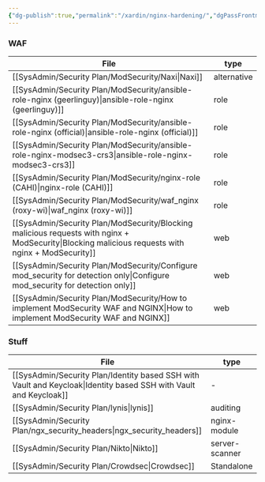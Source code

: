 ```yaml
---
{"dg-publish":true,"permalink":"/xardin/nginx-hardening/","dgPassFrontmatter":true}
---
```


### WAF
| File                                                                                                                                                 | type        |
| ---------------------------------------------------------------------------------------------------------------------------------------------------- | ----------- |
| [[SysAdmin/Security Plan/ModSecurity/Naxi\|Naxi]]                                                                                                 | alternative |
| [[SysAdmin/Security Plan/ModSecurity/ansible-role-nginx (geerlinguy)\|ansible-role-nginx (geerlinguy)]]                                           | role        |
| [[SysAdmin/Security Plan/ModSecurity/ansible-role-nginx (official)\|ansible-role-nginx (official)]]                                               | role        |
| [[SysAdmin/Security Plan/ModSecurity/ansible-role-nginx-modsec3-crs3\|ansible-role-nginx-modsec3-crs3]]                                           | role        |
| [[SysAdmin/Security Plan/ModSecurity/nginx-role (CAHI)\|nginx-role (CAHI)]]                                                                       | role        |
| [[SysAdmin/Security Plan/ModSecurity/waf_nginx (roxy-wi)\|waf_nginx (roxy-wi)]]                                                                   | role        |
| [[SysAdmin/Security Plan/ModSecurity/Blocking malicious requests with nginx + ModSecurity\|Blocking malicious requests with nginx + ModSecurity]] | web         |
| [[SysAdmin/Security Plan/ModSecurity/Configure mod_security for detection only\|Configure mod_security for detection only]]                       | web         |
| [[SysAdmin/Security Plan/ModSecurity/How to implement ModSecurity WAF and NGINX\|How to implement ModSecurity WAF and NGINX]]                     | web         |

### Stuff

| File                                                                                                                 | type           |
| -------------------------------------------------------------------------------------------------------------------- | -------------- |
| [[SysAdmin/Security Plan/Identity based SSH with Vault and Keycloak\|Identity based SSH with Vault and Keycloak]] | \-             |
| [[SysAdmin/Security Plan/lynis\|lynis]]                                                                           | auditing       |
| [[SysAdmin/Security Plan/ngx_security_headers\|ngx_security_headers]]                                             | nginx-module   |
| [[SysAdmin/Security Plan/Nikto\|Nikto]]                                                                           | server-scanner |
| [[SysAdmin/Security Plan/Crowdsec\|Crowdsec]]                                                                     | Standalone     |
